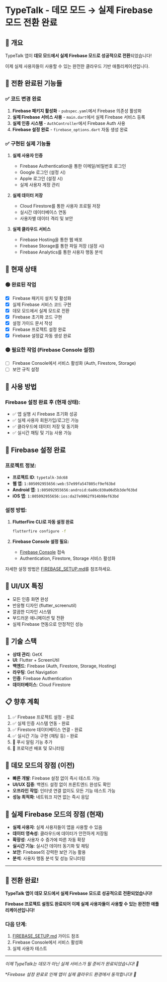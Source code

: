 # TypeTalk - 데모 모드 → 실제 Firebase 모드 전환 완료

## 🎯 개요

TypeTalk 앱이 **데모 모드에서 실제 Firebase 모드로 성공적으로 전환**되었습니다! 

이제 실제 사용자들이 사용할 수 있는 완전한 클라우드 기반 애플리케이션입니다.

## 🚀 전환 완료된 기능들

### ✅ 코드 변경 완료
1. **Firebase 패키지 활성화** - `pubspec.yaml`에서 Firebase 의존성 활성화
2. **실제 Firebase 서비스 사용** - `main.dart`에서 실제 Firebase 서비스 등록
3. **실제 인증 시스템** - `AuthController`에서 Firebase Auth 사용
4. **Firebase 설정 완료** - `firebase_options.dart` 자동 생성 완료

### ✅ 구현된 실제 기능들
1. **실제 사용자 인증**
   - Firebase Authentication을 통한 이메일/비밀번호 로그인
   - Google 로그인 (설정 시)
   - Apple 로그인 (설정 시)
   - 실제 사용자 계정 관리

2. **실제 데이터 저장**
   - Cloud Firestore를 통한 사용자 프로필 저장
   - 실시간 데이터베이스 연동
   - 사용자별 데이터 격리 및 보안

3. **실제 클라우드 서비스**
   - Firebase Hosting을 통한 웹 배포
   - Firebase Storage를 통한 파일 저장 (설정 시)
   - Firebase Analytics를 통한 사용자 행동 분석

## 🔧 현재 상태

### 🟢 완료된 작업
- [x] Firebase 패키지 설치 및 활성화
- [x] 실제 Firebase 서비스 코드 구현
- [x] 데모 모드에서 실제 모드로 전환
- [x] Firebase 초기화 코드 구현
- [x] 설정 가이드 문서 작성
- [x] Firebase 프로젝트 설정 완료
- [x] Firebase 설정값 자동 생성 완료

### 🟡 필요한 작업 (Firebase Console 설정)
- [ ] Firebase Console에서 서비스 활성화 (Auth, Firestore, Storage)
- [ ] 보안 규칙 설정

## 📱 사용 방법

### **Firebase 설정 완료 후 (현재 상태):**
- ✅ 앱 실행 시 Firebase 초기화 성공
- ✅ 실제 사용자 회원가입/로그인 가능
- ✅ 클라우드에 데이터 저장 및 동기화
- ✅ 실시간 채팅 및 기능 사용 가능

## 🔄 Firebase 설정 완료

### **프로젝트 정보:**
- **프로젝트 ID**: `typetalk-3dc68`
- **웹 앱**: `1:805092955656:web:57e99fa547805cf9ef63bd`
- **Android 앱**: `1:805092955656:android:6a86c830a06d5b3def63bd`
- **iOS 앱**: `1:805092955656:ios:da27e9062f914b98ef63bd`

### **설정 방법:**
1. **FlutterFire CLI로 자동 설정 완료**
   ```bash
   flutterfire configure -f
   ```

2. **Firebase Console 설정 필요:**
   - [Firebase Console](https://console.firebase.google.com/project/typetalk-3dc68) 접속
   - Authentication, Firestore, Storage 서비스 활성화

자세한 설정 방법은 [FIREBASE_SETUP.md](./FIREBASE_SETUP.md)를 참조하세요.

## 🎨 UI/UX 특징

- 모든 인증 화면 완성
- 반응형 디자인 (flutter_screenutil)
- 깔끔한 디자인 시스템
- 부드러운 애니메이션 및 전환
- 실제 Firebase 연동으로 안정적인 성능

## 🔧 기술 스택

- **상태 관리**: GetX
- **UI**: Flutter + ScreenUtil
- **백엔드**: Firebase (Auth, Firestore, Storage, Hosting)
- **라우팅**: Get Navigation
- **인증**: Firebase Authentication
- **데이터베이스**: Cloud Firestore

## 📋 향후 계획

1. ✅ Firebase 프로젝트 설정 - 완료
2. ✅ 실제 인증 시스템 연동 - 완료
3. ✅ Firestore 데이터베이스 연결 - 완료
4. ✅ 실시간 기능 구현 (채팅 등) - 완료
5. 🔄 푸시 알림 기능 추가
6. 🔄 프로덕션 배포 및 모니터링

## 🎯 데모 모드의 장점 (이전)

- **빠른 개발**: Firebase 설정 없이 즉시 테스트 가능
- **UI/UX 집중**: 백엔드 설정 없이 프론트엔드 완성도 확인
- **오프라인 작업**: 인터넷 연결 없이도 모든 기능 테스트 가능
- **성능 최적화**: 네트워크 지연 없는 즉시 응답

## 🚀 실제 Firebase 모드의 장점 (현재)

- **실제 사용자**: 실제 사용자들이 앱을 사용할 수 있음
- **데이터 영속성**: 클라우드에 데이터가 안전하게 저장됨
- **확장성**: 사용자 수 증가에 따른 자동 확장
- **실시간 기능**: 실시간 데이터 동기화 및 채팅
- **보안**: Firebase의 강력한 보안 기능 활용
- **분석**: 사용자 행동 분석 및 성능 모니터링

---

## 🎉 전환 완료!

**TypeTalk 앱이 데모 모드에서 실제 Firebase 모드로 성공적으로 전환되었습니다!**

**Firebase 프로젝트 설정도 완료되어 이제 실제 사용자들이 사용할 수 있는 완전한 애플리케이션입니다!**

### **다음 단계:**
1. [FIREBASE_SETUP.md](./FIREBASE_SETUP.md) 가이드 참조
2. Firebase Console에서 서비스 활성화
3. 실제 사용자 테스트

---

*이제 TypeTalk는 데모가 아닌 실제 서비스가 될 준비가 완료되었습니다! 🚀*

**Firebase 설정 완료로 인해 앱이 실제 클라우드 환경에서 동작합니다! 🎉*

